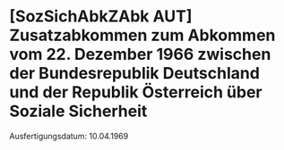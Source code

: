 # [SozSichAbkZAbk AUT] Zusatzabkommen zum Abkommen vom 22. Dezember 1966 zwischen der Bundesrepublik Deutschland und der Republik Österreich über Soziale Sicherheit

Ausfertigungsdatum: 10.04.1969

 